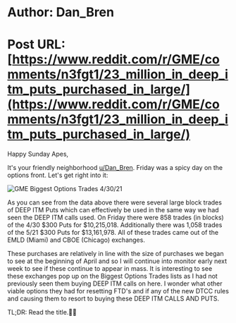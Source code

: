 # Author: Dan_Bren
# Post URL: [https://www.reddit.com/r/GME/comments/n3fgt1/23_million_in_deep_itm_puts_purchased_in_large/](https://www.reddit.com/r/GME/comments/n3fgt1/23_million_in_deep_itm_puts_purchased_in_large/)


 Happy Sunday Apes,

It's your friendly neighborhood [u/Dan\_Bren](https://www.reddit.com/u/Dan_Bren/). Friday was a spicy day on the options front. Let's get right into it:

![GME Biggest Options Trades 4\/30\/21](https://preview.redd.it/3vl4xbhzqrw61.png?width=1227&format=png&auto=webp&s=d4b5046213e48ee451f8fd84ccf0d341840d3e40)

As you can see from the data above there were several large block trades of DEEP ITM Puts which can effectively be used in the same way we had seen the DEEP ITM calls used. On Friday there were 858 trades (in blocks) of the 4/30 $300 Puts for $10,215,018. Additionally there was 1,058 trades of the 5/21 $300 Puts for $13,161,978. All of these trades came out of the EMLD (Miami) and CBOE (Chicago) exchanges.

These purchases are relatively in line with the size of purchases we began to see at the beginning of April and so I will continue into monitor early next week to see if these continue to appear in mass. It is interesting to see these exchanges pop up on the Biggest Options Trades lists as I had not previously seen them buying DEEP ITM calls on here. I wonder what other viable options they had for resetting FTD's and if any of the new DTCC rules and causing them to resort to buying these DEEP ITM CALLS AND PUTS.

TL;DR: Read the title.💎🙌